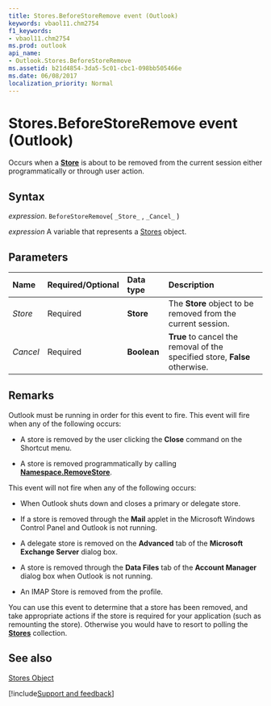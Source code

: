 ```yaml
---
title: Stores.BeforeStoreRemove event (Outlook)
keywords: vbaol11.chm2754
f1_keywords:
- vbaol11.chm2754
ms.prod: outlook
api_name:
- Outlook.Stores.BeforeStoreRemove
ms.assetid: b21d4854-3da5-5c01-cbc1-098bb505466e
ms.date: 06/08/2017
localization_priority: Normal
---
```



# Stores.BeforeStoreRemove event (Outlook)

Occurs when a  **[Store](Outlook.Store.md)** is about to be removed from the current session either programmatically or through user action.


## Syntax

_expression_. `BeforeStoreRemove`( `_Store_` , `_Cancel_` )

_expression_ A variable that represents a [Stores](Outlook.Stores.md) object.


## Parameters



|Name|Required/Optional|Data type|Description|
|:-----|:-----|:-----|:-----|
| _Store_|Required| **Store**|The  **Store** object to be removed from the current session.|
| _Cancel_|Required| **Boolean**| **True** to cancel the removal of the specified store, **False** otherwise.|

## Remarks

Outlook must be running in order for this event to fire. This event will fire when any of the following occurs:


- A store is removed by the user clicking the  **Close** command on the Shortcut menu.
    
- A store is removed programmatically by calling  **[Namespace.RemoveStore](Outlook.NameSpace.RemoveStore.md)**.
    


This event will not fire when any of the following occurs:


- When Outlook shuts down and closes a primary or delegate store.
    
- If a store is removed through the  **Mail** applet in the Microsoft Windows Control Panel and Outlook is not running.
    
- A delegate store is removed on the  **Advanced** tab of the **Microsoft Exchange Server** dialog box.
    
- A store is removed through the  **Data Files** tab of the **Account Manager** dialog box when Outlook is not running.
    
- An IMAP Store is removed from the profile.
    


You can use this event to determine that a store has been removed, and take appropriate actions if the store is required for your application (such as remounting the store). Otherwise you would have to resort to polling the  **[Stores](Outlook.Stores.md)** collection.


## See also


[Stores Object](Outlook.Stores.md)

[!include[Support and feedback](~/includes/feedback-boilerplate.md)]